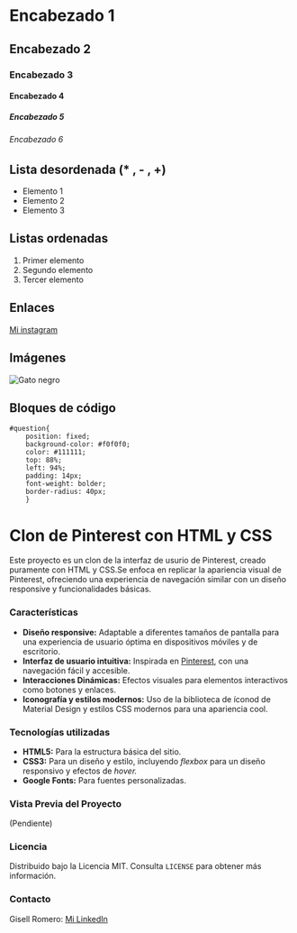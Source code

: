 # Encabezado 1
## Encabezado 2
### Encabezado 3
#### Encabezado 4
##### Encabezado 5
###### Encabezado 6

## Lista desordenada (* , - , +)

- Elemento 1
- Elemento 2
- Elemento 3

## Listas ordenadas
1. Primer elemento
2. Segundo elemento
3. Tercer elemento

## Enlaces
[Mi instagram]()

## Imágenes
![Gato negro](https://i.pinimg.com/564x/66/87/1a/66871a3bc082c08a2fd56dea5bf3d1f5.jpg)

## Bloques de código
```
#question{
    position: fixed;
    background-color: #f0f0f0;
    color: #111111;
    top: 88%;
    left: 94%;
    padding: 14px;
    font-weight: bolder;
    border-radius: 40px;
    }
```

# Clon de Pinterest con HTML y CSS

Este proyecto es un clon de la interfaz de usurio de Pinterest, creado puramente con HTML y CSS.Se enfoca en replicar la apariencia visual de Pinterest, ofreciendo una experiencia  de navegación similar con un diseño responsive y funcionalidades básicas.

### Características

+ **Diseño responsive:** Adaptable a diferentes tamaños de pantalla para una experiencia de usuario óptima en dispositivos móviles y de escritorio.
+ **Interfaz de usuario intuitiva:** Inspirada en [Pinterest](https://www.pinterest.es/), con una navegación fácil y accesible.
+ **Interacciones Dinámicas:** Efectos visuales para elementos interactivos como botones y enlaces.
+ **Iconografía y estilos modernos:** Uso de la biblioteca de íconod de Material Design y estilos CSS modernos para una apariencia cool.

### Tecnologías utilizadas
* **HTML5:** Para la estructura básica del sitio.
* **CSS3:** Para un diseño y estilo, incluyendo _flexbox_ para un diseño responsivo y efectos de _hover._
* **Google Fonts:** Para fuentes personalizadas.

### Vista Previa del Proyecto
(Pendiente)

### Licencia
Distribuido bajo la Licencia MIT. Consulta `LICENSE` para obtener más información.

### Contacto
Gisell Romero: [Mi LinkedIn](www.linkedin.com/in/soriano-romero-gisell-noemi-0834b0284)

